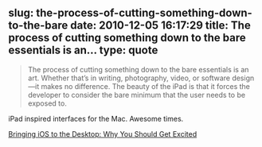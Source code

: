 slug: the-process-of-cutting-something-down-to-the-bare
date: 2010-12-05 16:17:29
title: The process of cutting something down to the bare essentials is an...
type: quote
---

> The process of cutting something down to the bare essentials is an art. Whether that’s in writing, photography, video, or software design—it makes no difference. The beauty of the iPad is that it forces the developer to consider the bare minimum that the user needs to be exposed to.

iPad inspired interfaces for the Mac. Awesome times.

 [Bringing iOS to the Desktop: Why You Should Get Excited](http://mac.appstorm.net/general/opinion/bringing-ios-to-the-desktop-why-you-should-get-excited/)
